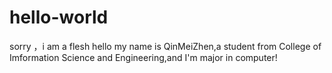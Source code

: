 # hello-world
sorry ，i am a flesh
hello my name is QinMeiZhen,a student from College of Imformation Science and Engineering,and I'm major in computer!
